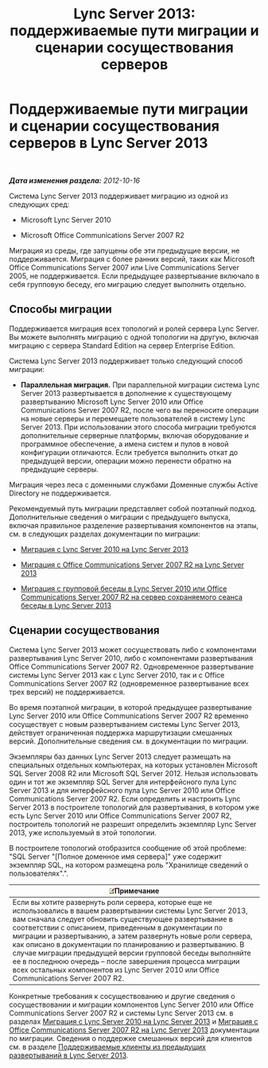 ﻿---
title: 'Lync Server 2013: поддерживаемые пути миграции и сценарии сосуществования серверов'
TOCTitle: Поддерживаемые пути миграции и сценарии сосуществования серверов
ms:assetid: 2a6a730f-7f80-45f9-9540-3edfdaa265fb
ms:mtpsurl: https://technet.microsoft.com/ru-ru/library/Gg425764(v=OCS.15)
ms:contentKeyID: 49309271
ms.date: 05/19/2016
mtps_version: v=OCS.15
ms.translationtype: HT
---

# Поддерживаемые пути миграции и сценарии сосуществования серверов в Lync Server 2013

 

_**Дата изменения раздела:** 2012-10-16_

Система Lync Server 2013 поддерживает миграцию из одной из следующих сред:

  - Microsoft Lync Server 2010

  - Microsoft Office Communications Server 2007 R2

Миграция из среды, где запущены обе эти предыдущие версии, не поддерживается. Миграция с более ранних версий, таких как Microsoft Office Communications Server 2007 или Live Communications Server 2005, не поддерживается. Если предыдущее развертывание включало в себя групповую беседу, его миграцию следует выполнить отдельно.

## Способы миграции

Поддерживается миграция всех топологий и ролей сервера Lync Server. Вы можете выполнять миграцию с одной топологии на другую, включая миграцию с сервера Standard Edition на сервер Enterprise Edition.

Система Lync Server 2013 поддерживает только следующий способ миграции:

  -   
    **Параллельная миграция.** При параллельной миграции система Lync Server 2013 развертывается в дополнение к существующему развертыванию Microsoft Lync Server 2010 или Office Communications Server 2007 R2, после чего вы переносите операции на новые серверы и перемещаете пользователей в систему Lync Server 2013. При использовании этого способа миграции требуются дополнительные серверные платформы, включая оборудование и программное обеспечение, а имена систем и пулов в новой конфигурации отличаются. Если требуется выполнить откат до предыдущей версии, операции можно перенести обратно на предыдущие серверы.

Миграция через леса с доменными службами Доменные службы Active Directory не поддерживается.

Рекомендуемый путь миграции представляет собой поэтапный подход. Дополнительные сведения о миграции с предыдущего выпуска, включая правильное разделение развертывания компонентов на этапы, см. в следующих разделах документации по миграции:

  - [Миграция с Lync Server 2010 на Lync Server 2013](migration-from-lync-server-2010-to-lync-server-2013.md)

  - [Миграция с Office Communications Server 2007 R2 на Lync Server 2013](migration-from-office-communications-server-2007-r2-to-lync-server-2013.md)

  - [Миграция с групповой беседы в Lync Server 2010 или Office Communications Server 2007 R2 на сервер сохраняемого сеанса беседы в Lync Server 2013](migration-from-lync-server-2010-group-chat-or-office-communications-server-2007-r2-group-chat-to-lync-server-2013-persistent-chat-server.md)

## Сценарии сосуществования

Система Lync Server 2013 может сосуществовать либо с компонентами развертывания Lync Server 2010, либо с компонентами развертывания Office Communications Server 2007 R2. Одновременное развертывание системы Lync Server 2013 как с Lync Server 2010, так и с Office Communications Server 2007 R2 (одновременное развертывание всех трех версий) не поддерживается.

Во время поэтапной миграции, в которой предыдущее развертывание Lync Server 2010 или Office Communications Server 2007 R2 временно сосуществует с новым развертыванием системы Lync Server 2013, действует ограниченная поддержка маршрутизации смешанных версий. Дополнительные сведения см. в документации по миграции.

Экземпляры баз данных Lync Server 2013 следует размещать на специальных отдельных компьютерах, на которых установлен Microsoft SQL Server 2008 R2 или Microsoft SQL Server 2012. Нельзя использовать один и тот же экземпляр SQL Server для интерфейсного пула Lync Server 2013 и для интерфейсного пула Lync Server 2010 или Office Communications Server 2007 R2. Если определить и настроить Lync Server 2013 в построителе топологий для развертывания, в котором уже есть Lync Server 2010 или Office Communications Server 2007 R2, построитель топологий не разрешит определить экземпляр Lync Server 2013, уже используемый в этой топологии.

В построителе топологий отобразится сообщение об этой проблеме: "SQL Server "\[Полное доменное имя сервера\]" уже содержит экземпляр SQL, на котором размещена роль "Хранилище сведений о пользователях".".

<table>
<thead>
<tr class="header">
<th><img src="images/Gg398412.note(OCS.15).gif" title="note" alt="note" />Примечание</th>
</tr>
</thead>
<tbody>
<tr class="odd">
<td>Если вы хотите развернуть роли сервера, которые еще не использовались в вашем развертывании системы Lync Server 2013, вам сначала следует обновить существующее развертывание в соответствии с описанием, приведенным в документации по миграции и развертыванию, а затем развернуть новые роли сервера, как описано в документации по планированию и развертыванию. В случае миграции предыдущей версии групповой беседы выполняйте ее в последнюю очередь – после завершения процесса миграции всех остальных компонентов из Lync Server 2010 или Office Communications Server 2007 R2.</td>
</tr>
</tbody>
</table>


Конкретные требования к сосуществованию и другие сведения о сосуществовании и миграции компонентов Lync Server 2010 или Office Communications Server 2007 R2 и системы Lync Server 2013 см. в разделах [Миграция с Lync Server 2010 на Lync Server 2013](migration-from-lync-server-2010-to-lync-server-2013.md) и [Миграция с Office Communications Server 2007 R2 на Lync Server 2013](migration-from-office-communications-server-2007-r2-to-lync-server-2013.md) документации по миграции. Сведения о поддержке смешанных версий для клиентов см. в разделе [Поддерживаемые клиенты из предыдущих развертываний в Lync Server 2013](lync-server-2013-supported-clients-from-previous-deployments.md).

